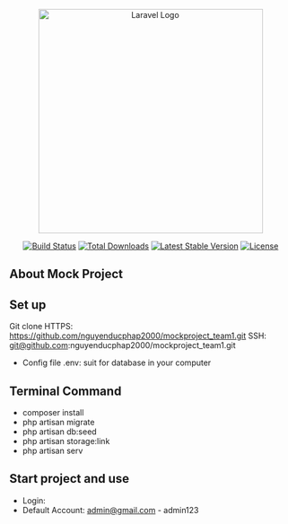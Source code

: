 <p align="center"><a href="https://laravel.com" target="_blank"><img src="https://raw.githubusercontent.com/laravel/art/master/logo-lockup/5%20SVG/2%20CMYK/1%20Full%20Color/laravel-logolockup-cmyk-red.svg" width="400" alt="Laravel Logo"></a></p>

<p align="center">
<a href="https://github.com/laravel/framework/actions"><img src="https://github.com/laravel/framework/workflows/tests/badge.svg" alt="Build Status"></a>
<a href="https://packagist.org/packages/laravel/framework"><img src="https://img.shields.io/packagist/dt/laravel/framework" alt="Total Downloads"></a>
<a href="https://packagist.org/packages/laravel/framework"><img src="https://img.shields.io/packagist/v/laravel/framework" alt="Latest Stable Version"></a>
<a href="https://packagist.org/packages/laravel/framework"><img src="https://img.shields.io/packagist/l/laravel/framework" alt="License"></a>
</p>

## About Mock Project

## Set up
Git clone 
HTTPS: https://github.com/nguyenducphap2000/mockproject_team1.git
SSH: git@github.com:nguyenducphap2000/mockproject_team1.git

- Config file .env: suit for database in your computer

## Terminal Command
- composer install
- php artisan migrate
- php artisan db:seed
- php artisan storage:link
- php artisan serv

## Start project and use
- Login:
-  Default Account: admin@gmail.com - admin123


